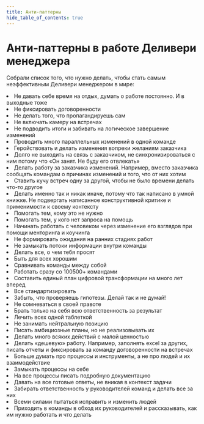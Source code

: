 ```yaml
---
title: Анти-паттерны
hide_table_of_contents: true
---
```


# Анти-паттерны в работе Деливери менеджера

Собрали список того, что нужно делать, чтобы стать самым неэффективным Деливери менеджером в мире:
<p class="content-box">
<li>Не давать себе время на отдых, думать о работе постоянно. И в выходные тоже</li>
<li>Не фиксировать договоренности</li>
<li>Не делать того, что пропагандируешь сам</li>
<li>Не включать камеру на встречах</li>
<li>Не подводить итоги и забивать на логическое завершение изменений</li>
<li>Проводить много параллельных изменений в одной команде</li>
<li>Геройствовать и делать изменения вопреки желаниям заказчика</li>
<li>Долго не выходить на связь с заказчиком, не синхронизироваться с ним потому что «Он занят. Не буду его отвлекать»</li>
<li>Делать работу за заказчика изменений. Например, вместо заказчика сообщать командам о причинах изменений и того, что от них хотим</li>
<li>Ставить кучу встреч одну за другой, чтобы не было времени делать что-то другое</li>
<li>Делать именно так и никак иначе, потому что так написано в умной книжке. Не подвергать написанное конструктивной критике и применимости к своему контексту</li>
<li>Помогать тем, кому это не нужно</li>
<li>Помогать тем, у кого нет запроса на помощь</li>
<li>Начинать работать с человеком через изменение его взглядов при помощи менторинга и коучинга</li>
<li>Не формировать ожидания на ранних стадиях работ</li>
<li>Не замыкать потоки информации внутри команды</li>
<li>Делать все, о чем тебя просят</li>
<li>Быть для всех хорошим</li>
<li>Сравнивать команды между собой</li>
<li>Работать сразу со 100500+ командами</li>
<li>Составить единый план цифровой трансформации на много лет вперед</li>
<li>Все стандартизировать</li>
<li>Забыть, что проверяешь гипотезы. Делай так и не думай!</li>
<li>Не сомневаться в своей правоте</li>
<li>Брать только на себя всю ответственность за результат</li>
<li>Лечить всех одной таблеткой</li>
<li>Не занимать нейтральную позицию</li>
<li>Писать амбициозные планы, но не реализовывать их</li>
<li>Делать много всяких действий с малой ценностью</li>
<li>Делать «дешевую» работу. Например, заполнять excel за других, писать отчеты и фиксировать за команду договоренности на встречах</li>
<li>Больше думать про процессы и инструменты, а не про людей и их взаимодействие</li>
<li>Замыкать процессы на себе</li>
<li>На все процессы писать подробную документацию</li>
<li>Давать на все готовые ответы, не вникая в контекст задачи</li>
<li>Забирать ответственность у руководителей команд и делать все за них</li>
<li>Всеми силами пытаться исправить и изменить людей</li>
<li>Приходить в команды в обход их руководителей и рассказывать, как им нужно работать и что делать</li>
</p>
